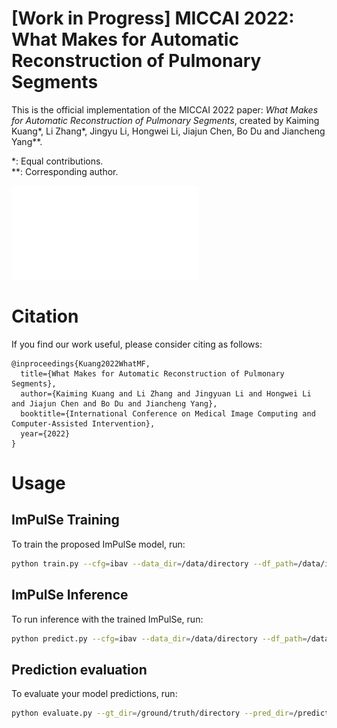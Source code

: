 # [Work in Progress] MICCAI 2022: What Makes for Automatic Reconstruction of Pulmonary Segments

This is the official implementation of the MICCAI 2022 paper: *What Makes for Automatic Reconstruction of Pulmonary Segments*, created by Kaiming Kuang\*, Li Zhang\*, Jingyu Li, Hongwei Li, Jiajun Chen, Bo Du and Jiancheng Yang\*\*.

\*: Equal contributions.  
\*\*: Corresponding author.

![Network figure](./figures/network.pdf)

# Citation

If you find our work useful, please consider citing as follows:
```
@inproceedings{Kuang2022WhatMF,
  title={What Makes for Automatic Reconstruction of Pulmonary Segments},
  author={Kaiming Kuang and Li Zhang and Jingyuan Li and Hongwei Li and Jiajun Chen and Bo Du and Jiancheng Yang},
  booktitle={International Conference on Medical Image Computing and Computer-Assisted Intervention},
  year={2022}
}
```

# Usage

## ImPulSe Training
To train the proposed ImPulSe model, run:
```bash
python train.py --cfg=ibav --data_dir=/data/directory --df_path=/data/info/path --log_dir=/tensorboard/log/directory
```

## ImPulSe Inference
To run inference with the trained ImPulSe, run:
```bash
python predict.py --cfg=ibav --data_dir=/data/directory --df_path=/data/info/path --weight_path=/path/to/trained/model --output_dir=/prediction/output/directory
```

## Prediction evaluation
To evaluate your model predictions, run:
```bash
python evaluate.py --gt_dir=/ground/truth/directory --pred_dir=/prediction/directory --df_path=/data/info/path
```
